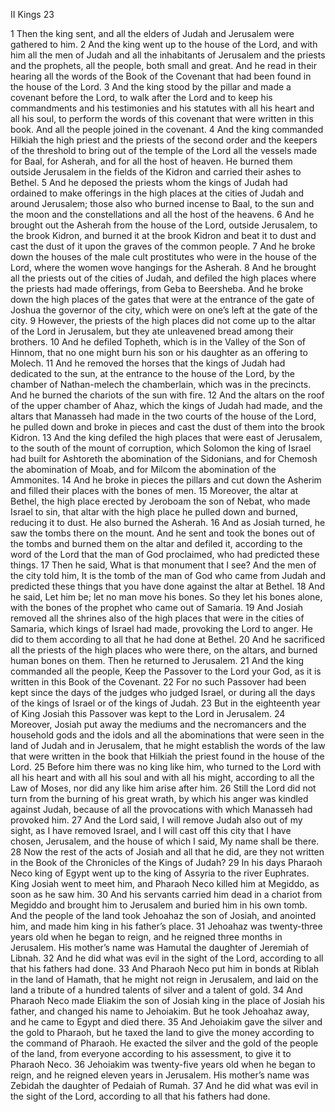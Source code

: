 II Kings 23

1	Then the king sent, and all the elders of Judah and Jerusalem were gathered to him.
2	And the king went up to the house of the Lord, and with him all the men of Judah and all the inhabitants of Jerusalem and the priests and the prophets, all the people, both small and great. And he read in their hearing all the words of the Book of the Covenant that had been found in the house of the Lord.
3	And the king stood by the pillar and made a covenant before the Lord, to walk after the Lord and to keep his commandments and his testimonies and his statutes with all his heart and all his soul, to perform the words of this covenant that were written in this book. And all the people joined in the covenant.
4	And the king commanded Hilkiah the high priest and the priests of the second order and the keepers of the threshold to bring out of the temple of the Lord all the vessels made for Baal, for Asherah, and for all the host of heaven. He burned them outside Jerusalem in the fields of the Kidron and carried their ashes to Bethel.
5	And he deposed the priests whom the kings of Judah had ordained to make offerings in the high places at the cities of Judah and around Jerusalem; those also who burned incense to Baal, to the sun and the moon and the constellations and all the host of the heavens.
6	And he brought out the Asherah from the house of the Lord, outside Jerusalem, to the brook Kidron, and burned it at the brook Kidron and beat it to dust and cast the dust of it upon the graves of the common people.
7	And he broke down the houses of the male cult prostitutes who were in the house of the Lord, where the women wove hangings for the Asherah.
8	And he brought all the priests out of the cities of Judah, and defiled the high places where the priests had made offerings, from Geba to Beersheba. And he broke down the high places of the gates that were at the entrance of the gate of Joshua the governor of the city, which were on one’s left at the gate of the city.
9	However, the priests of the high places did not come up to the altar of the Lord in Jerusalem, but they ate unleavened bread among their brothers.
10	And he defiled Topheth, which is in the Valley of the Son of Hinnom, that no one might burn his son or his daughter as an offering to Molech.
11	And he removed the horses that the kings of Judah had dedicated to the sun, at the entrance to the house of the Lord, by the chamber of Nathan-melech the chamberlain, which was in the precincts. And he burned the chariots of the sun with fire.
12	And the altars on the roof of the upper chamber of Ahaz, which the kings of Judah had made, and the altars that Manasseh had made in the two courts of the house of the Lord, he pulled down and broke in pieces and cast the dust of them into the brook Kidron.
13	And the king defiled the high places that were east of Jerusalem, to the south of the mount of corruption, which Solomon the king of Israel had built for Ashtoreth the abomination of the Sidonians, and for Chemosh the abomination of Moab, and for Milcom the abomination of the Ammonites.
14	And he broke in pieces the pillars and cut down the Asherim and filled their places with the bones of men.
15	Moreover, the altar at Bethel, the high place erected by Jeroboam the son of Nebat, who made Israel to sin, that altar with the high place he pulled down and burned, reducing it to dust. He also burned the Asherah.
16	And as Josiah turned, he saw the tombs there on the mount. And he sent and took the bones out of the tombs and burned them on the altar and defiled it, according to the word of the Lord that the man of God proclaimed, who had predicted these things.
17	Then he said, What is that monument that I see? And the men of the city told him, It is the tomb of the man of God who came from Judah and predicted these things that you have done against the altar at Bethel.
18	And he said, Let him be; let no man move his bones. So they let his bones alone, with the bones of the prophet who came out of Samaria.
19	And Josiah removed all the shrines also of the high places that were in the cities of Samaria, which kings of Israel had made, provoking the Lord to anger. He did to them according to all that he had done at Bethel.
20	And he sacrificed all the priests of the high places who were there, on the altars, and burned human bones on them. Then he returned to Jerusalem.
21	And the king commanded all the people, Keep the Passover to the Lord your God, as it is written in this Book of the Covenant.
22	For no such Passover had been kept since the days of the judges who judged Israel, or during all the days of the kings of Israel or of the kings of Judah.
23	But in the eighteenth year of King Josiah this Passover was kept to the Lord in Jerusalem.
24	Moreover, Josiah put away the mediums and the necromancers and the household gods and the idols and all the abominations that were seen in the land of Judah and in Jerusalem, that he might establish the words of the law that were written in the book that Hilkiah the priest found in the house of the Lord.
25	Before him there was no king like him, who turned to the Lord with all his heart and with all his soul and with all his might, according to all the Law of Moses, nor did any like him arise after him.
26	Still the Lord did not turn from the burning of his great wrath, by which his anger was kindled against Judah, because of all the provocations with which Manasseh had provoked him.
27	And the Lord said, I will remove Judah also out of my sight, as I have removed Israel, and I will cast off this city that I have chosen, Jerusalem, and the house of which I said, My name shall be there.
28	Now the rest of the acts of Josiah and all that he did, are they not written in the Book of the Chronicles of the Kings of Judah?
29	In his days Pharaoh Neco king of Egypt went up to the king of Assyria to the river Euphrates. King Josiah went to meet him, and Pharaoh Neco killed him at Megiddo, as soon as he saw him.
30	And his servants carried him dead in a chariot from Megiddo and brought him to Jerusalem and buried him in his own tomb. And the people of the land took Jehoahaz the son of Josiah, and anointed him, and made him king in his father’s place.
31	Jehoahaz was twenty-three years old when he began to reign, and he reigned three months in Jerusalem. His mother’s name was Hamutal the daughter of Jeremiah of Libnah.
32	And he did what was evil in the sight of the Lord, according to all that his fathers had done.
33	And Pharaoh Neco put him in bonds at Riblah in the land of Hamath, that he might not reign in Jerusalem, and laid on the land a tribute of a hundred talents of silver and a talent of gold.
34	And Pharaoh Neco made Eliakim the son of Josiah king in the place of Josiah his father, and changed his name to Jehoiakim. But he took Jehoahaz away, and he came to Egypt and died there.
35	And Jehoiakim gave the silver and the gold to Pharaoh, but he taxed the land to give the money according to the command of Pharaoh. He exacted the silver and the gold of the people of the land, from everyone according to his assessment, to give it to Pharaoh Neco.
36	Jehoiakim was twenty-five years old when he began to reign, and he reigned eleven years in Jerusalem. His mother’s name was Zebidah the daughter of Pedaiah of Rumah.
37	And he did what was evil in the sight of the Lord, according to all that his fathers had done.

